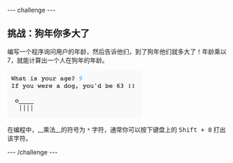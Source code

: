 --- challenge ---
## 挑战：狗年你多大了
编写一个程序询问用户的年龄，然后告诉他们，到了狗年他们就多大了！年龄乘以 7，就能计算出一个人在狗年的年龄。

![screenshot](images/me-dog-years.png)

在编程中，__乘法__的符号为 `*` 字符，通常你可以按下键盘上的 <kbd>Shift + 8</kbd> 打出该字符。

--- /challenge ---
